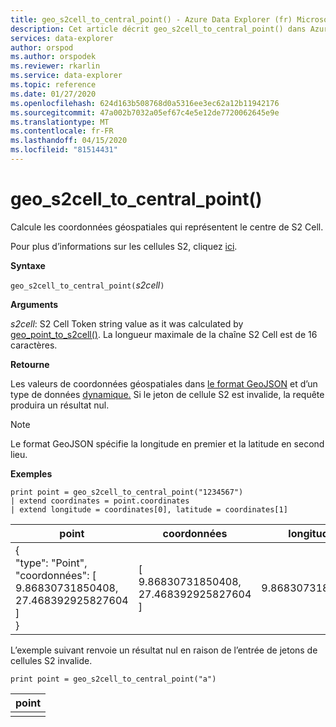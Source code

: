 ```yaml
---
title: geo_s2cell_to_central_point() - Azure Data Explorer (fr) Microsoft Docs
description: Cet article décrit geo_s2cell_to_central_point() dans Azure Data Explorer.
services: data-explorer
author: orspod
ms.author: orspodek
ms.reviewer: rkarlin
ms.service: data-explorer
ms.topic: reference
ms.date: 01/27/2020
ms.openlocfilehash: 624d163b508768d0a5316ee3ec62a12b11942176
ms.sourcegitcommit: 47a002b7032a05ef67c4e5e12de7720062645e9e
ms.translationtype: MT
ms.contentlocale: fr-FR
ms.lasthandoff: 04/15/2020
ms.locfileid: "81514431"
---
```

# <a name="geo_s2cell_to_central_point"></a>geo_s2cell_to_central_point()

Calcule les coordonnées géospatiales qui représentent le centre de S2 Cell.

Pour plus d’informations sur les cellules S2, cliquez [ici](http://s2geometry.io/devguide/s2cell_hierarchy).

**Syntaxe**

`geo_s2cell_to_central_point(`*s2cell*`)`

**Arguments**

*s2cell*: S2 Cell Token string value as it was calculated by [geo_point_to_s2cell()](geo-point-to-s2cell-function.md). La longueur maximale de la chaîne S2 Cell est de 16 caractères.

**Retourne**

Les valeurs de coordonnées géospatiales dans [le format GeoJSON](https://tools.ietf.org/html/rfc7946) et d’un type de données [dynamique.](./scalar-data-types/dynamic.md) Si le jeton de cellule S2 est invalide, la requête produira un résultat nul.

> [!NOTE]
> Le format GeoJSON spécifie la longitude en premier et la latitude en second lieu.

**Exemples**

```kusto
print point = geo_s2cell_to_central_point("1234567")
| extend coordinates = point.coordinates
| extend longitude = coordinates[0], latitude = coordinates[1]
```

|point|coordonnées|longitude|latitude|
|---|---|---|---|
|{<br>  "type": "Point",<br>  "coordonnées": [<br>    9.86830731850408,<br>    27.468392925827604<br>  ]<br>}|[<br>  9.86830731850408,<br>  27.468392925827604<br>]|9.86830731850408|27.4683929258276|

L’exemple suivant renvoie un résultat nul en raison de l’entrée de jetons de cellules S2 invalide.
```kusto
print point = geo_s2cell_to_central_point("a")
```

|point|
|---|
||